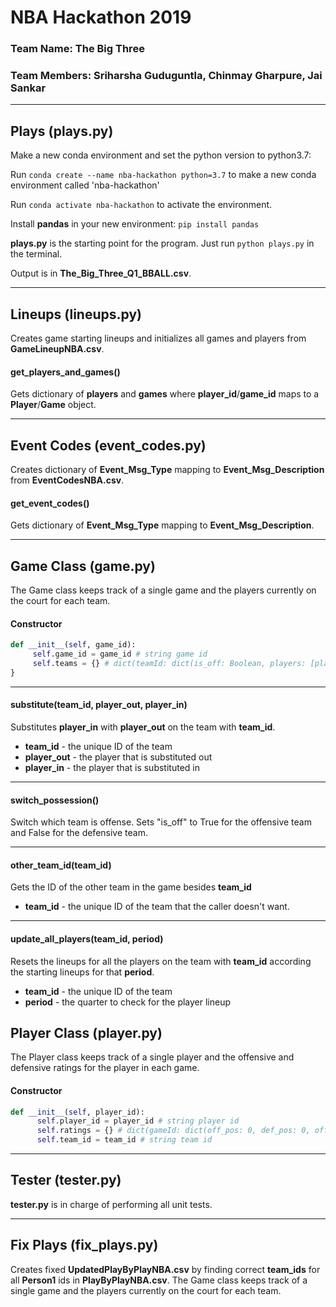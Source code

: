 # NBA Hackathon 2019

### Team Name: The Big Three

### Team Members: Sriharsha Guduguntla, Chinmay Gharpure, Jai Sankar

---

## Plays (plays.py)

Make a new conda environment and set the python version to python3.7:

Run ```conda create --name nba-hackathon python=3.7``` to make a new conda environment called 'nba-hackathon'

Run ```conda activate nba-hackathon``` to activate the environment. 

Install **pandas** in your new environment: ```pip install pandas```

**plays.py** is the starting point for the program. Just run ```python plays.py``` in the terminal. 

Output is in **The_Big_Three_Q1_BBALL.csv**.

---

## Lineups (lineups.py)

Creates game starting lineups and initializes all games and players from **GameLineupNBA.csv**.

#### get_players_and_games()

Gets dictionary of **players** and **games** where **player_id**/**game_id** maps to a **Player**/**Game** object. 

---

## Event Codes (event_codes.py)

Creates dictionary of **Event_Msg_Type** mapping to **Event_Msg_Description** from **EventCodesNBA.csv**.

#### get_event_codes()

Gets dictionary of **Event_Msg_Type** mapping to **Event_Msg_Description**.

---

## Game Class (game.py)

The Game class keeps track of a single game and the players currently on the court for each team. 

#### Constructor
```python
def __init__(self, game_id):
     self.game_id = game_id # string game id
     self.teams = {} # dict(teamId: dict(is_off: Boolean, players: [playerIds]), teamId: dict(is_off: Boolean, players [playerIds]))
}
```
---

#### substitute(team_id, player_out, player_in)

Substitutes **player_in** with **player_out** on the team with **team_id**.

* **team_id** - the unique ID of the team
* **player_out** - the player that is substituted out
* **player_in** - the player that is substituted in

---

#### switch_possession()

Switch which team is offense. Sets "is_off" to True for the offensive team and False for the defensive team. 

---

#### other_team_id(team_id)

Gets the ID of the other team in the game besides **team_id**

* **team_id** - the unique ID of the team that the caller doesn't want.

---

#### update_all_players(team_id, period)

Resets the lineups for all the players on the team with **team_id** according the starting lineups for that **period**.

* **team_id** - the unique ID of the team
* **period** - the quarter to check for the player lineup

## Player Class (player.py)

The Player class keeps track of a single player and the offensive and defensive ratings for the player in each game. 

#### Constructor
```python
def __init__(self, player_id):
      self.player_id = player_id # string player id
      self.ratings = {} # dict(gameId: dict(off_pos: 0, def_pos: 0, off_pts: 0, def_pts: 0))
      self.team_id = team_id # string team id
```

---

## Tester (tester.py)

**tester.py** is in charge of performing all unit tests.

---

## Fix Plays (fix_plays.py)

Creates fixed **UpdatedPlayByPlayNBA.csv** by finding correct **team_ids** for all **Person1** ids in **PlayByPlayNBA.csv**. 
The Game class keeps track of a single game and the players currently on the court for each team. 